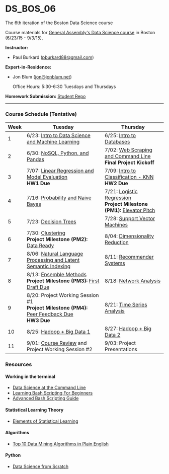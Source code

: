 # DS_BOS_06
The 6th iteration of the Boston Data Science course

Course materials for [General Assembly's Data Science course](https://generalassemb.ly/education/data-science/boston) in Boston (6/23/15 - 9/3/15).

**Instructor:** 

* Paul Burkard ([pburkard88@gmail.com](mailto:pburkard88@gmail.com))


**Expert-in-Residence:** 

* Jon Blum ([jon@jonblum.net](mailto:jon@jonblum.net))

	 Office Hours: 5:30-6:30 Tuesdays and Thursdays


**Homework Submission:**
[Student Repo](http://github.com/pburkard88/DS_BOS_06_Students)


---


### Course Schedule (Tentative)

Week | Tuesday | Thursday
--- | --- | ---
 1 | 6/23: [Intro to Data Science and Machine Learning](Lessons/Lesson01) | 6/25:  [Intro to Databases](Lessons/Lesson02)
 2 | 6/30: [NoSQL, Python, and Pandas](Lessons/Lesson03) | 7/02: [Web Scraping and Command Line](Lessons/Lesson04) <br>**Final Project Kickoff**
 3 | 7/07: [Linear Regression and Model Evaluation](Lessons/Lesson05) <br>**HW1 Due** | 7/09: [Intro to Classification - KNN](Lessons/Lesson06) <br>**HW2 Due**
 4 | 7/16: [Probability and Naive Bayes](Lessons/Lesson07) | 7/21: [Logistic Regression](Lessons/Lesson08) <br>**Project Milestone (PM1):** [Elevator Pitch](Project#july-16-final-project-elevator-pitch)
 5 | 7/23: [Decision Trees](Lessons/Lesson09)  | 7/28: [Support Vector Machines](Lessons/Lesson10) 
 6 | 7/30: [Clustering](Lessons/Lesson11) <br>**Project Milestone (PM2):** [Data Ready](Project#july-28-data-ready) | 8/04: [Dimensionality Reduction](Lessons/Lesson12)
 7 | 8/06: [Natural Language Processing and Latent Semantic Indexing](Lessons/Lesson13) | 8/11: [Recommender Systems](Lessons/Lesson14)
 8 | 8/13: [Ensemble Methods](Lessons/Lesson15) <br>**Project Milestone (PM3):** [First Draft Due](project#august-11-first-draft-due-before-class)  | 8/18: [Network Analysis](Lessons/Lesson16)
 9 | 8/20: Project Working Session #1 <br>**Project Milestone (PM4):** [Peer Feedback Due](Project/peer_review_guidelines.md) <br>**HW3 Due** | 8/21: [Time Series Analysis](Lessons/Lesson17)
10 | 8/25: [Hadoop + Big Data 1](Lessons/Lesson18)  | 8/27: [Hadoop + Big Data 2](Lessons/Lesson19)
11 | 9/01: [Course Review](Lessons/Lesson21) and Project Working Session #2   | 9/03: Project Presentations


### Resources

#### Working in the terminal
- [Data Science at the Command Line](http://shop.oreilly.com/product/0636920032823.do)
- [Learning Bash Scripting For Beginners](http://www.cyberciti.biz/open-source/learning-bash-scripting-for-beginners/)
- [Advanced Bash Scripting Guide](http://www.tldp.org/LDP/abs/html/)

#### Statistical Learning Theory
- [Elements of Statistical Learning](http://statweb.stanford.edu/~tibs/ElemStatLearn/)

#### Algorithms
- [Top 10 Data Mining Algorithms in Plain English](http://rayli.net/blog/data/top-10-data-mining-algorithms-in-plain-english/)

#### Python
- [Data Science from Scratch](http://shop.oreilly.com/product/0636920033400.do)


